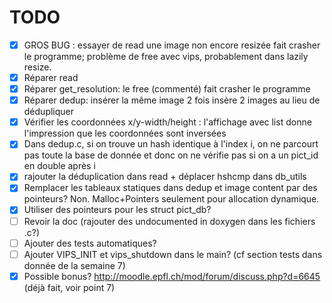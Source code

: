 # TODO

- [x] GROS BUG : essayer de read une image non encore resizée fait crasher le programme;
      problème de free avec vips, probablement dans lazily resize.
- [x] Réparer read
- [x] Réparer get_resolution: le free (commenté) fait crasher le programme
- [x] Réparer dedup: insérer la même image 2 fois insère 2 images au lieu de dédupliquer
- [x] Vérifier les coordonnées x/y-width/height : l'affichage avec list donne l'impression que les
  coordonnées sont inversées
- [x] Dans dedup.c, si on trouve un hash identique à l'index i, on ne parcourt pas toute
  la base de donnée et donc on ne vérifie pas si on a un pict_id en double après i
- [x] rajouter la déduplication dans read + déplacer hshcmp dans db_utils
- [x] Remplacer les tableaux statiques dans dedup et image content par des pointeurs? Non. Malloc+Pointers seulement pour allocation dynamique.
- [x] Utiliser des pointeurs pour les struct pict_db?
- [ ] Revoir la doc (rajouter des undocumented in doxygen dans les fichiers .c?)
- [ ] Ajouter des tests automatiques?
- [ ] Ajouter VIPS_INIT et vips_shutdown dans le main? (cf section tests dans donnée de la semaine 7)
- [x] Possible bonus? http://moodle.epfl.ch/mod/forum/discuss.php?d=6645 (déjà fait, voir point 7)
